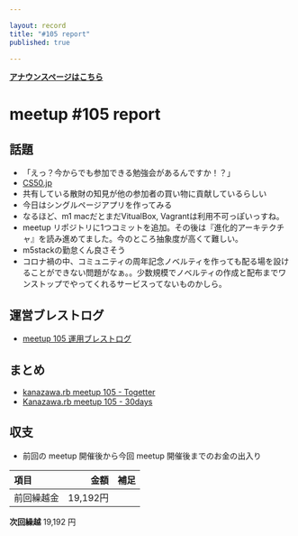 ```yaml
---

layout: record
title: "#105 report"
published: true

---
```


<div style="text-align: left;"><a href="./"><strong>アナウンスページはこちら</strong></a></div>

# meetup #105 report

## 話題

* 「えっ？今からでも参加できる勉強会があるんですか！？」
* [CS50.jp](https://cs50.jp/)
* 共有している散財の知見が他の参加者の買い物に貢献しているらしい
* 今日はシングルページアプリを作ってみる
* なるほど、m1 macだとまだVitualBox, Vagrantは利用不可っぽいっすね。
* meetup リポジトリに1つコミットを追加。その後は『進化的アーキテクチャ』を読み進めてました。今のところ抽象度が高くて難しい。
* m5stackの勤怠くん良さそう
* コロナ禍の中、コミュニティの周年記念ノベルティを作っても配る場を設けることができない問題がなぁ。。少数規模でノベルティの作成と配布までワンストップでやってくれるサービスってないものかしら。

## 運営ブレストログ

* [meetup 105 運用ブレストログ](https://github.com/kanazawarb/meetup/wiki/meetup-105-%E9%81%8B%E7%94%A8%E3%83%96%E3%83%AC%E3%82%B9%E3%83%88%E3%83%AD%E3%82%B0)

## まとめ

* [kanazawa.rb meetup 105 - Togetter](https://togetter.com/li/1716799)
* [Kanazawa.rb meetup 105 - 30days](https://30d.jp/kzrb/95)

## 収支

* 前回の meetup 開催後から今回 meetup 開催後までのお金の出入り

|項目                           |金額         |補足                                               |
|:------------------------------|------------:|:--------------------------------------------------|
| 前回繰越金                    |    19,192円 |                                                   |

**次回繰越**  19,192 円
